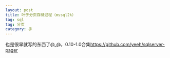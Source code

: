 ```yaml
---
layout: post
title: 叶子分页存储过程（mssql2k）
tag: sql
tag: 分页
category: 手
---
```

也是很早就写的东西了@_@，0.10-1.0合集<a href="https://github.com/yeeh/sqlserver-pager" title="github" target="_blank">https://github.com/yeeh/sqlserver-pager</a>